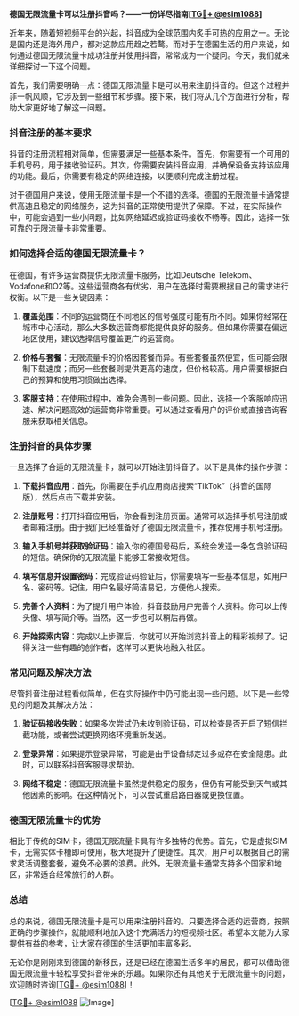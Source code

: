 **德国无限流量卡可以注册抖音吗？——一份详尽指南[[TG💪+ @esim1088](https://t.me/s/esim1088)]**

近年来，随着短视频平台的兴起，抖音成为全球范围内炙手可热的应用之一。无论是国内还是海外用户，都对这款应用趋之若鹜。而对于在德国生活的用户来说，如何通过德国无限流量卡成功注册并使用抖音，常常成为一个疑问。今天，我们就来详细探讨一下这个问题。

首先，我们需要明确一点：德国无限流量卡是可以用来注册抖音的。但这个过程并非一帆风顺，它涉及到一些细节和步骤。接下来，我们将从几个方面进行分析，帮助大家更好地了解这一问题。

### 抖音注册的基本要求

抖音的注册流程相对简单，但需要满足一些基本条件。首先，你需要有一个可用的手机号码，用于接收验证码。其次，你需要安装抖音应用，并确保设备支持该应用的功能。最后，你需要有稳定的网络连接，以便顺利完成注册过程。

对于德国用户来说，使用无限流量卡是一个不错的选择。德国的无限流量卡通常提供高速且稳定的网络服务，这为抖音的正常使用提供了保障。不过，在实际操作中，可能会遇到一些小问题，比如网络延迟或验证码接收不畅等。因此，选择一张可靠的无限流量卡非常重要。

### 如何选择合适的德国无限流量卡？

在德国，有许多运营商提供无限流量卡服务，比如Deutsche Telekom、Vodafone和O2等。这些运营商各有优劣，用户在选择时需要根据自己的需求进行权衡。以下是一些关键因素：

1. **覆盖范围**：不同的运营商在不同地区的信号强度可能有所不同。如果你经常在城市中心活动，那么大多数运营商都能提供良好的服务。但如果你需要在偏远地区使用，建议选择信号覆盖更广的运营商。
   
2. **价格与套餐**：无限流量卡的价格因套餐而异。有些套餐虽然便宜，但可能会限制下载速度；而另一些套餐则提供更高的速度，但价格较高。用户需要根据自己的预算和使用习惯做出选择。

3. **客服支持**：在使用过程中，难免会遇到一些问题。因此，选择一个客服响应迅速、解决问题高效的运营商非常重要。可以通过查看用户的评价或直接咨询客服来获取相关信息。

### 注册抖音的具体步骤

一旦选择了合适的无限流量卡，就可以开始注册抖音了。以下是具体的操作步骤：

1. **下载抖音应用**：首先，你需要在手机应用商店搜索“TikTok”（抖音的国际版），然后点击下载并安装。

2. **注册账号**：打开抖音应用后，你会看到注册页面。通常可以选择手机号注册或者邮箱注册。由于我们已经准备好了德国无限流量卡，推荐使用手机号注册。

3. **输入手机号并获取验证码**：输入你的德国号码后，系统会发送一条包含验证码的短信。确保你的无限流量卡能够正常接收短信。

4. **填写信息并设置密码**：完成验证码验证后，你需要填写一些基本信息，如用户名、密码等。记住，用户名最好简洁易记，方便他人搜索。

5. **完善个人资料**：为了提升用户体验，抖音鼓励用户完善个人资料。你可以上传头像、填写简介等。当然，这一步也可以稍后再做。

6. **开始探索内容**：完成以上步骤后，你就可以开始浏览抖音上的精彩视频了。记得关注一些有趣的创作者，这样可以更快地融入社区。

### 常见问题及解决方法

尽管抖音注册过程看似简单，但在实际操作中仍可能出现一些问题。以下是一些常见的问题及其解决方法：

1. **验证码接收失败**：如果多次尝试仍未收到验证码，可以检查是否开启了短信拦截功能，或者尝试更换网络环境重新发送。

2. **登录异常**：如果提示登录异常，可能是由于设备绑定过多或存在安全隐患。此时，可以联系抖音客服寻求帮助。

3. **网络不稳定**：德国无限流量卡虽然提供稳定的服务，但仍有可能受到天气或其他因素的影响。在这种情况下，可以尝试重启路由器或更换位置。

### 德国无限流量卡的优势

相比于传统的SIM卡，德国无限流量卡具有许多独特的优势。首先，它是虚拟SIM卡，无需实体卡槽即可使用，极大地提升了便捷性。其次，用户可以根据自己的需求灵活调整套餐，避免不必要的浪费。此外，无限流量卡通常支持多个国家和地区，非常适合经常旅行的人群。

### 总结

总的来说，德国无限流量卡是可以用来注册抖音的。只要选择合适的运营商，按照正确的步骤操作，就能顺利地加入这个充满活力的短视频社区。希望本文能为大家提供有益的参考，让大家在德国的生活更加丰富多彩。

无论你是刚刚来到德国的新移民，还是已经在德国生活多年的居民，都可以借助德国无限流量卡轻松享受抖音带来的乐趣。如果你还有其他关于无限流量卡的问题，欢迎随时咨询[[TG💪+ @esim1088](https://t.me/s/esim1088)]！

[[TG💪+ @esim1088](https://t.me/s/esim1088) ![Image](https://i.postimg.cc/4NQfJmqS/Snipaste-2025-05-13-00-14-12.png)]